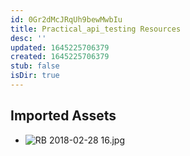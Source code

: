 ```yaml
---
id: 0Gr2dMcJRqUh9bewMwbIu
title: Practical_api_testing Resources
desc: ''
updated: 1645225706379
created: 1645225706379
stub: false
isDir: true
---
```

## Imported Assets
- ![RB 2018-02-28 16.jpg](/assets/rb-2018-02-28-16.jpg)
